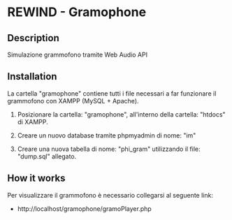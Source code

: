 # REWIND - Gramophone

## Description

Simulazione grammofono tramite Web Audio API 

## Installation

La cartella "gramophone" contiene tutti i file necessari a far funzionare il 
grammofono con XAMPP (MySQL + Apache).


1. Posizionare la cartella: "gramophone", all'interno della cartella: "htdocs"
  di XAMPP.
  
2. Creare un nuovo database tramite phpmyadmin di nome: "im"

3. Creare una nuova tabella di nome: "phi_gram" utilizzando il file: "dump.sql"
  allegato.
  

## How it works

Per visualizzare il grammofono è necessario collegarsi al seguente link:

* http://localhost/gramophone/gramoPlayer.php